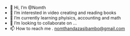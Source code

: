 - 👋 Hi, I’m @Nomth
- 👀 I’m interested in video creating and reading books
- 🌱 I’m currently learning phyisics, accounting and math
- 💞️ I’m looking to collaborate on ...
- 📫 How to reach me . nomthandazasibambo@gmail.com

<!---
Nomth/Nomth is a ✨ special ✨ repository because its `README.md` (this file) appears on your GitHub profile.
You can click the Preview link to take a look at your changes.
--->
